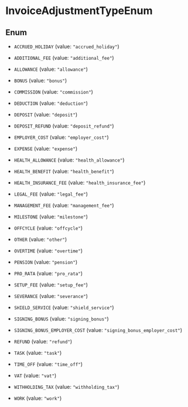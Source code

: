 

# InvoiceAdjustmentTypeEnum

## Enum


* `ACCRUED_HOLIDAY` (value: `"accrued_holiday"`)

* `ADDITIONAL_FEE` (value: `"additional_fee"`)

* `ALLOWANCE` (value: `"allowance"`)

* `BONUS` (value: `"bonus"`)

* `COMMISSION` (value: `"commission"`)

* `DEDUCTION` (value: `"deduction"`)

* `DEPOSIT` (value: `"deposit"`)

* `DEPOSIT_REFUND` (value: `"deposit_refund"`)

* `EMPLOYER_COST` (value: `"employer_cost"`)

* `EXPENSE` (value: `"expense"`)

* `HEALTH_ALLOWANCE` (value: `"health_allowance"`)

* `HEALTH_BENEFIT` (value: `"health_benefit"`)

* `HEALTH_INSURANCE_FEE` (value: `"health_insurance_fee"`)

* `LEGAL_FEE` (value: `"legal_fee"`)

* `MANAGEMENT_FEE` (value: `"management_fee"`)

* `MILESTONE` (value: `"milestone"`)

* `OFFCYCLE` (value: `"offcycle"`)

* `OTHER` (value: `"other"`)

* `OVERTIME` (value: `"overtime"`)

* `PENSION` (value: `"pension"`)

* `PRO_RATA` (value: `"pro_rata"`)

* `SETUP_FEE` (value: `"setup_fee"`)

* `SEVERANCE` (value: `"severance"`)

* `SHIELD_SERVICE` (value: `"shield_service"`)

* `SIGNING_BONUS` (value: `"signing_bonus"`)

* `SIGNING_BONUS_EMPLOYER_COST` (value: `"signing_bonus_employer_cost"`)

* `REFUND` (value: `"refund"`)

* `TASK` (value: `"task"`)

* `TIME_OFF` (value: `"time_off"`)

* `VAT` (value: `"vat"`)

* `WITHHOLDING_TAX` (value: `"withholding_tax"`)

* `WORK` (value: `"work"`)



